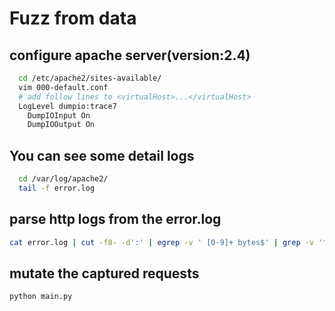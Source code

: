 # Fuzz from data
## configure apache server(version:2.4)
```bash
  cd /etc/apache2/sites-available/
  vim 000-default.conf
  # add follow lines to <virtualHost>...</virtualHost>
  LogLevel dumpio:trace7
	DumpIOInput On
	DumpIOOutput On
```

## You can see some detail logs
```bash
  cd /var/log/apache2/
  tail -f error.log
```

## parse http logs from the error.log
```bash
cat error.log | cut -f8- -d':' | egrep -v ' [0-9]+ bytes$' | grep -v '^$' | cut -c2- | sed 's/\\r\\n//'
```

## mutate the captured requests
```bash
python main.py
```
